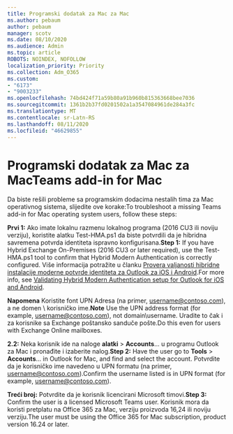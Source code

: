 ```yaml
---
title: Programski dodatak za Mac za Mac
ms.author: pebaum
author: pebaum
manager: scotv
ms.date: 08/10/2020
ms.audience: Admin
ms.topic: article
ROBOTS: NOINDEX, NOFOLLOW
localization_priority: Priority
ms.collection: Adm_O365
ms.custom:
- "6173"
- "9003233"
ms.openlocfilehash: 74bd424f71a59b80a91b960b815363668bee7036
ms.sourcegitcommit: 1361b2b37fd0201502a1a3547084961de284a3fc
ms.translationtype: MT
ms.contentlocale: sr-Latn-RS
ms.lasthandoff: 08/11/2020
ms.locfileid: "46629855"
---
```

# <a name="teams-add-in-for-mac"></a><span data-ttu-id="a0661-102">Programski dodatak za Mac za Mac</span><span class="sxs-lookup"><span data-stu-id="a0661-102">Teams add-in for Mac</span></span>

<span data-ttu-id="a0661-103">Da biste rešili probleme sa programskim dodacima nestalih tima za Mac operativnog sistema, slijedite ove korake:</span><span class="sxs-lookup"><span data-stu-id="a0661-103">To troubleshoot a missing Teams add-in for Mac operating system users, follow these steps:</span></span>

<span data-ttu-id="a0661-104">**Prvi 1:** Ako imate lokalnu razmenu lokalnog programa (2016 CU3 ili noviju verziju), koristite alatku Test-HMA.ps1 da biste potvrdili da je hibridna savremena potvrda identiteta ispravno konfigurisana.</span><span class="sxs-lookup"><span data-stu-id="a0661-104">**Step 1:** If you have Hybrid Exchange On-Premises (2016 CU3 or later required), use the Test-HMA.ps1 tool to confirm that Hybrid Modern Authentication is correctly configured.</span></span> <span data-ttu-id="a0661-105">Više informacija potražite u članku [Provera valjanosti hibridne instalacije moderne potvrde identiteta za Outlook za iOS i Android](https://aka.ms/AA980zq).</span><span class="sxs-lookup"><span data-stu-id="a0661-105">For more info, see [Validating Hybrid Modern Authentication setup for Outlook for iOS and Android](https://aka.ms/AA980zq).</span></span>  

<span data-ttu-id="a0661-106">**Napomena** Koristite font UPN Adresa (na primer, [username@contoso.com](mailto:username@contoso.com)), a ne domen \ korisničko ime.</span><span class="sxs-lookup"><span data-stu-id="a0661-106">**Note** Use the UPN address format (for example, [username@contoso.com](mailto:username@contoso.com)), not domain\username.</span></span> <span data-ttu-id="a0661-107">Uradite to čak i za korisnike sa Exchange poštansko sanduče pošte.</span><span class="sxs-lookup"><span data-stu-id="a0661-107">Do this even for users with Exchange Online mailboxes.</span></span>

<span data-ttu-id="a0661-108">**2.2:** Neka korisnik ide na naloge **alatki**  >  **Accounts**... u programu Outlook za Mac i pronađite i izaberite nalog.</span><span class="sxs-lookup"><span data-stu-id="a0661-108">**Step 2:** Have the user go to **Tools** > **Accounts**... in Outlook for Mac, and find and select the account.</span></span> <span data-ttu-id="a0661-109">Potvrdite da je korisničko ime navedeno u UPN formatu (na primer, [username@contoso.com](mailto:username@contoso.com)).</span><span class="sxs-lookup"><span data-stu-id="a0661-109">Confirm the username listed is in UPN format (for example, [username@contoso.com](mailto:username@contoso.com)).</span></span>

<span data-ttu-id="a0661-110">**Treći broj:** Potvrdite da je korisnik licencirani Microsoft timovi.</span><span class="sxs-lookup"><span data-stu-id="a0661-110">**Step 3:** Confirm the user is a licensed Microsoft Teams user.</span></span> <span data-ttu-id="a0661-111">Korisnik mora da koristi pretplatu na Office 365 za Mac, verziju proizvoda 16,24 ili noviju verziju.</span><span class="sxs-lookup"><span data-stu-id="a0661-111">The user must be using the Office 365 for Mac subscription, product version 16.24 or later.</span></span>